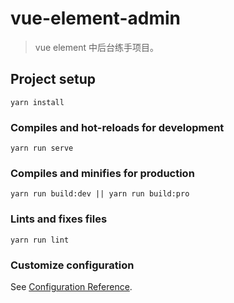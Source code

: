 # vue-element-admin
> vue element 中后台练手项目。

## Project setup
```
yarn install
```

### Compiles and hot-reloads for development
```
yarn run serve
```

### Compiles and minifies for production
```
yarn run build:dev || yarn run build:pro
```

### Lints and fixes files
```
yarn run lint
```

### Customize configuration
See [Configuration Reference](https://cli.vuejs.org/config/).
